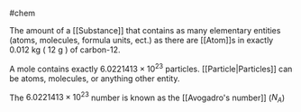 #chem 

The amount of a [[Substance]] that contains as many elementary entities (atoms, molecules, formula units, ect.) as there are [[Atom]]s in exactly 0.012 kg ( 12 g ) of carbon-12.

A mole contains exactly $6.0221413\times 10^{23}$ particles. [[Particle|Particles]] can be atoms, molecules, or anything other entity.

The $6.0221413\times 10^{23}$ number is known as the [[Avogadro's number]] ($N_A$)
